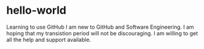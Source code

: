 # hello-world
Learning to use GitHub
I am new to GitHub and Software Engineering.
I am hoping that my transistion period will not be discouraging.
I am willing to get all the help and support available.
